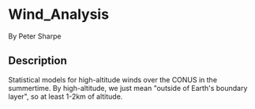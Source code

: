 # Wind_Analysis
 
By Peter Sharpe

## Description

Statistical models for high-altitude winds over the CONUS in the summertime. By high-altitude, we just mean "outside of Earth's boundary layer", so at least 1-2km of altitude.